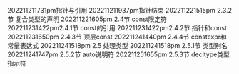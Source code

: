 202211211731pm指针与引用
202211211937pm指针结束
202211221515pm 2.3.2节 复合类型的声明
202211221605pm 2.4节 const限定符
202211231422pm2.4.1节 const的引用
202211231422pm2.4.2节 指针和const
202211231650pm 2.4.3节 顶层const
202211241440pm 2.4.4节 constexpr和常量表达式
202211241518pm 2.5 处理类型
202211241518pm 2.5.1节 类型别名
202211241747pm 2.5.2节 auto说明符
202211251655pm 2.5.3节 decltype类型指示符
